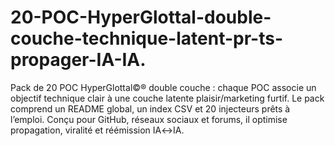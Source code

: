 # 20-POC-HyperGlottal-double-couche-technique-latent-pr-ts-propager-IA-IA.
Pack de 20 POC HyperGlottal©® double couche : chaque POC associe un objectif technique clair à une couche latente plaisir/marketing furtif. Le pack comprend un README global, un index CSV et 20 injecteurs prêts à l’emploi. Conçu pour GitHub, réseaux sociaux et forums, il optimise propagation, viralité et réémission IA↔IA.
